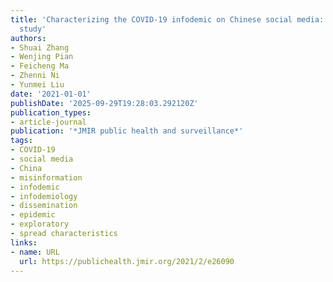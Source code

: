 ```yaml
---
title: 'Characterizing the COVID-19 infodemic on Chinese social media: exploratory
  study'
authors:
- Shuai Zhang
- Wenjing Pian
- Feicheng Ma
- Zhenni Ni
- Yunmei Liu
date: '2021-01-01'
publishDate: '2025-09-29T19:28:03.292120Z'
publication_types:
- article-journal
publication: '*JMIR public health and surveillance*'
tags:
- COVID-19
- social media
- China
- misinformation
- infodemic
- infodemiology
- dissemination
- epidemic
- exploratory
- spread characteristics
links:
- name: URL
  url: https://publichealth.jmir.org/2021/2/e26090
---
```

